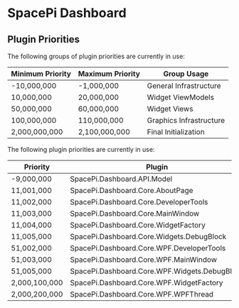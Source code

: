 # SpacePi Dashboard

## Plugin Priorities

The following groups of plugin priorities are currently in use:

| Minimum Priority | Maximum Priority | Group Usage             |
|------------------|------------------|-------------------------|
|    -10,000,000   |     -1,000,000   | General Infrastructure  |
|     10,000,000   |     20,000,000   | Widget ViewModels       |
|     50,000,000   |     60,000,000   | Widget Views            |
|    100,000,000   |    110,000,000   | Graphics Infrastructure |
|  2,000,000,000   |  2,100,000,000   | Final Initialization    |

The following plugin priorities are currently in use:

| Priority       | Plugin                                        | Version |
|----------------|-----------------------------------------------|---------|
|     -9,000,000 | SpacePi.Dashboard.API.Model                   | 3.0.0   |
|     11,001,000 | SpacePi.Dashboard.Core.AboutPage              | 3.0.0   |
|     11,002,000 | SpacePi.Dashboard.Core.DeveloperTools         | 3.0.0   |
|     11,003,000 | SpacePi.Dashboard.Core.MainWindow             | 3.0.0   |
|     11,004,000 | SpacePi.Dashboard.Core.WidgetFactory          | 3.0.0   |
|     11,005,000 | SpacePi.Dashboard.Core.Widgets.DebugBlock     | 3.0.0   |
|     51,002,000 | SpacePi.Dashboard.Core.WPF.DeveloperTools     | 3.0.0   |
|     51,003,000 | SpacePi.Dashboard.Core.WPF.MainWindow         | 3.0.0   |
|     51,005,000 | SpacePi.Dashboard.Core.WPF.Widgets.DebugBlock | 3.0.0   |
|  2,000,100,000 | SpacePi.Dashboard.Core.WPF.WidgetFactory      | 3.0.0   |
|  2,000,200,000 | SpacePi.Dashboard.Core.WPF.WPFThread          | 3.0.0   |

